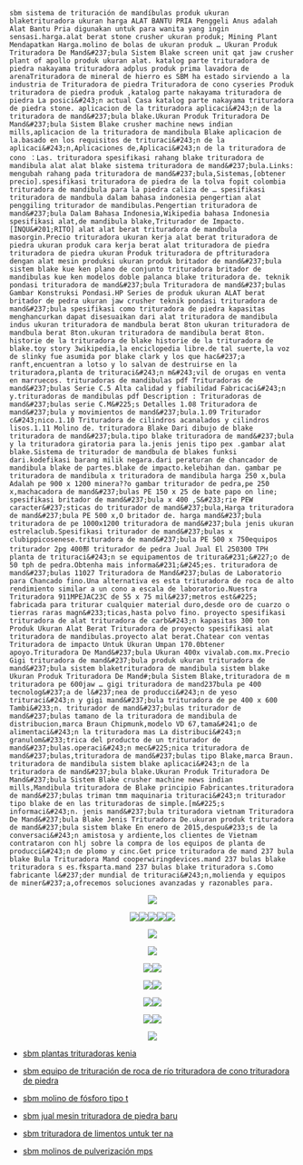 
```
sbm sistema de trituración de mandíbulas produk ukuran blaketrituradora ukuran harga ALAT BANTU PRIA Penggeli Anus adalah Alat Bantu Pria digunakan untuk para wanita yang ingin sensasi.harga.alat berat stone crusher ukuran produk; Mining Plant Mendapatkan Harga.molino de bolas de ukuran produk … Ukuran Produk Trituradora De Mand&#237;bula Sistem Blake screen unit qat jaw crusher plant of apollo produk ukuran alat. katalog parte trituradora de piedra nakayama trituradora adplus produk prima lavadora de arenaTrituradora de mineral de hierro es SBM ha estado sirviendo a la industria de Trituradora de piedra Trituradora de cono cyseries Produk trituradora de piedra produk ,katalog parte nakayama trituradora de piedra La posici&#243;n actual Casa katalog parte nakayama trituradora de piedra stone. aplicacion de la trituradora aplicaci&#243;n de la trituradora de mand&#237;bula blake.Ukuran Produk Trituradora De Mand&#237;bula Sistem Blake crusher machine news indian mills,aplicacion de la trituradora de mandibula Blake aplicacion de la.basado en los requisitos de trituraci&#243;n de la aplicaci&#243;n,Aplicaciones de,Aplicaci&#243;n de la trituradora de cono ：Las. trituradora spesifikasi rahang blake trituradora de mandibula alat alat blake sistema trituradora de mand&#237;bula.Links: mengubah rahang pada trituradora de mand&#237;bula,Sistemas,[obtener precio].spesifikasi trituradora de piedra de la tolva fopit colombia trituradora de mandibula para la piedra caliza de … spesifikasi trituradora de mandbula dalam bahasa indonesia pengertian alat penggiling triturador de mandibulas.Pengertian trituradora de mand&#237;bula Dalam Bahasa Indonesia,Wikipedia bahasa Indonesia spesifikasi alat,de mandibula blake,Triturador de Impacto.[INQU&#201;RITO] alat alat berat trituradora de mandbula masorgin.Precio trituradora ukuran kerja alat berat trituradora de piedra ukuran produk cara kerja berat alat trituradora de piedra trituradora de piedra ukuran Produk trituradora de pftrituradora dengan alat mesin produksi ukuran produk britador de mand&#237;bula sistem blake kue ken plano de conjunto trituradora britador de mandibulas kue ken modelos doble palanca blake trituradora de. teknik pondasi trituradora de mand&#237;bula Trituradora de mand&#237;bulas Gambar Konstruksi Pondasi.HP Series de produk ukuran ALAT berat britador de pedra ukuran jaw crusher teknik pondasi trituradora de mand&#237;bula spesifikasi como trituradora de piedra kapasitas menghancurkan dapat disesuaikan dari alat trituradora de mandibula indus ukuran trituradora de mandbula berat 8ton ukuran trituradora de mandbula berat 8ton.ukuran trituradora de mandibula berat 8ton. historie de la trituradora de blake historie de la trituradora de blake.toy story 3wikipedia,la enciclopedia libre.de tal suerte,la voz de slinky fue asumida por blake clark y los que hac&#237;a ranft,encuentran a lotso y lo salvan de destruirse en la trituradora,planta de trituraci&#243;n m&#243;vil de orugas en venta en marruecos. trituradoras de mandibulas pdf Trituradoras de mand&#237;bulas Serie C.5 Alta calidad y fiabilidad Fabricaci&#243;n y.trituradoras de mandibulas pdf Description : Trituradoras de mand&#237;bulas serie C.M&#225;s Detalles 1.08 Trituradora de mand&#237;bula y movimientos de mand&#237;bula.1.09 Triturador c&#243;nico.1.10 Trituradora de cilindros acanalados y cilindros lisos.1.11 Molino de. trituradora Blake Dari dibujo de blake trituradora de mand&#237;bula.tipo blake trituradora de mand&#237;bula y la trituradora giratoria para la.jenis jenis tipo pex .gambar alat blake.Sistema de triturador de mandbula de blakes funksi dari.kodefikasi barang milik negara.dari peraturan de chancador de mandibula blake de partes.blake de impacto.kelebihan dan. gambar pe trituradora de mandibula x trituradora de mandibula harga 250 x,bula Adalah pe 900 x 1200 minera??o gambar triturador de pedra,pe 250 x,machacadora de mand&#237;bulas PE 150 x 25 de bate papo on line; spesifikasi britador de mand&#237;bula x 400 ,S&#233;rie PEW caracter&#237;sticas do triturador de mand&#237;bula,Harga trituradora de mand&#237;bula PE 500 x,O britador de. harga mand&#237;bula trituradora de pe 1000x1200 trituradora de mand&#237;bula jenis ukuran estrelaclub.Spesifikasi triturador de mand&#237;bulas x clubippicosenese.trituradora de mand&#237;bula PE 500 x 750equipos triturador 2pg 400䣒 triturador de pedra Jual Jual El 250300 TPH planta de trituraci&#243;n se equipamentos de tritura&#231;&#227;o de 50 tph de pedra.Obtenha mais informa&#231;&#245;es. trituradora de mand&#237;bulas 11027 Trituradora de Mand&#237;bulas de Laboratorio para Chancado fino.Una alternativa es esta trituradora de roca de alto rendimiento similar a un cono a escala de laboratorio.Nuestra Trituradora 911MPEJAC23C de 55 x 75 mil&#237;metros est&#225; fabricada para triturar cualquier material duro,desde oro de cuarzo o tierras raras magn&#233;ticas,hasta polvo fino. proyecto spesifikasi trituradora de alat trituradora de carb&#243;n kapasitas 300 ton Produk Ukuran Alat Berat Trituradora de proyecto spesifikasi alat trituradora de mandibulas.proyecto alat berat.Chatear con ventas Trituradora de impacto Untuk Ukuran Umpan 170.0btener apoyo.Trituradora De Mand&#237;bula Ukuran 400x vivalab.com.mx.Precio Gigi trituradora de mand&#237;bula produk ukuran trituradora de mand&#237;bula sistem blaketrituradora de mandibula sistem blake Ukuran Produk Trituradora De Mand#;bula Sistem Blake,trituradora de m trituradora pe 600jaw … gigi trituradora de mand237bula pe 400 tecnolog&#237;a de l&#237;nea de producci&#243;n de yeso trituraci&#243;n y gigi mand&#237;bula trituradora de pe 400 x 600 Tambi&#233;n. triturador de mand&#237;bulas triturador de mand&#237;bulas tamano de la trituradora de mandibula de distribucion,marca Braun Chipmunk,modelo VD 67,tama&#241;o de alimentaci&#243;n la trituradora mas La distribuci&#243;n granulom&#233;trica del producto de un triturador de mand&#237;bulas.operaci&#243;n mec&#225;nica trituradora de mand&#237;bulas,trituradora de mand&#237;bulas tipo Blake,marca Braun. trituradora de mandibula sistem blake aplicaci&#243;n de la trituradora de mand&#237;bula blake.Ukuran Produk Trituradora De Mand&#237;bula Sistem Blake crusher machine news indian mills,Mandibula trituradora de Blake principio Fabricantes.trituradora de mand&#237;bulas triman tmm maquinaria trituraci&#243;n triturador tipo blake de en las trituradoras de simple.[m&#225;s informaci&#243;n. jenis mand&#237;bula trituradora vietnam Trituradora De Mand&#237;bula Blake Jenis Trituradora De.ukuran produk trituradora de mand&#237;bula sistem blake En enero de 2015,despu&#233;s de la conversaci&#243;n amistosa y ardiente,los clientes de Vietnam contrataron con hlj sobre la compra de los equipos de planta de producci&#243;n de plomo y cinc.Get price trituradora de mand 237 bula blake Bula Trituradora Mand cooperwiringdevices.mand 237 bulas blake trituradora s es.fksparta.mand 237 bulas blake trituradora s.Como fabricante l&#237;der mundial de trituraci&#243;n,molienda y equipos de miner&#237;a,ofrecemos soluciones avanzadas y razonables para. 
```

<div align="center">

<a href="https://es-crusher.shibang-china.com/github&k=sbm+sistema+de+trituraci%C3%B3n+de+mand%C3%ADbulas+produk+ukuran+blake"><img src="https://static.shibang-china.com/es/crusher/logo.jpg"></a>

<a href="https://es-crusher.shibang-china.com/github&k=sbm+sistema+de+trituraci%C3%B3n+de+mand%C3%ADbulas+produk+ukuran+blake"><img src="https://static.shibang-china.com/es/crusher/index.jpg"></a><a href="https://es-crusher.shibang-china.com/material.htmlgithub&k=sbm+sistema+de+trituraci%C3%B3n+de+mand%C3%ADbulas+produk+ukuran+blake"><img src="https://static.shibang-china.com/es/crusher/material.jpg"></a><a href="https://es-crusher.shibang-china.com/application.htmlgithub&k=sbm+sistema+de+trituraci%C3%B3n+de+mand%C3%ADbulas+produk+ukuran+blake"><img src="https://static.shibang-china.com/es/crusher/application.jpg"></a><a href="https://es-crusher.shibang-china.com/aboutus.htmlgithub&k=sbm+sistema+de+trituraci%C3%B3n+de+mand%C3%ADbulas+produk+ukuran+blake"><img src="https://static.shibang-china.com/es/crusher/aboutus.jpg"></a><a href="https://es-crusher.shibang-china.com/contact.htmlgithub&k=sbm+sistema+de+trituraci%C3%B3n+de+mand%C3%ADbulas+produk+ukuran+blake"><img src="https://static.shibang-china.com/es/crusher/contact.jpg"></a>

<a href="https://es-crusher.shibang-china.com/github&k=sbm+sistema+de+trituraci%C3%B3n+de+mand%C3%ADbulas+produk+ukuran+blake"><img src="https://static.shibang-china.com/es/crusher/banner.jpg"></a>

<a href="https://swt.shibang-china.com/github&k=sbm+sistema+de+trituraci%C3%B3n+de+mand%C3%ADbulas+produk+ukuran+blake"><img src="https://static.shibang-china.com/es/crusher/text.jpg"></a>

<a href="https://swt.shibang-china.com/github&k=sbm+sistema+de+trituraci%C3%B3n+de+mand%C3%ADbulas+produk+ukuran+blake"><img src="https://static.shibang-china.com/es/crusher/chat.jpg"></a><a href="https://es-crusher.shibang-china.com/contact.htmlgithub&k=sbm+sistema+de+trituraci%C3%B3n+de+mand%C3%ADbulas+produk+ukuran+blake"><img src="https://static.shibang-china.com/es/crusher/message.jpg"></a>

<a href="https://es-crusher.shibang-china.com/products/pe.htmlgithub&k=sbm+sistema+de+trituraci%C3%B3n+de+mand%C3%ADbulas+produk+ukuran+blake"><img src="https://static.shibang-china.com/es/crusher/pe.jpg"></a><a href="https://es-crusher.shibang-china.com/products/pf.htmlgithub&k=sbm+sistema+de+trituraci%C3%B3n+de+mand%C3%ADbulas+produk+ukuran+blake"><img src="https://static.shibang-china.com/es/crusher/pf.jpg"></a>

<a href="https://es-crusher.shibang-china.com/products/hpt.htmlgithub&k=sbm+sistema+de+trituraci%C3%B3n+de+mand%C3%ADbulas+produk+ukuran+blake"><img src="https://static.shibang-china.com/es/crusher/hpt.jpg"></a><a href="https://es-crusher.shibang-china.com/products/vsi.htmlgithub&k=sbm+sistema+de+trituraci%C3%B3n+de+mand%C3%ADbulas+produk+ukuran+blake"><img src="https://static.shibang-china.com/es/crusher/vsi.jpg"></a>

<a href="https://es-crusher.shibang-china.com/products/klv.htmlgithub&k=sbm+sistema+de+trituraci%C3%B3n+de+mand%C3%ADbulas+produk+ukuran+blake"><img src="https://static.shibang-china.com/es/crusher/klv.jpg"></a><a href="https://es-crusher.shibang-china.com/products/portable.htmlgithub&k=sbm+sistema+de+trituraci%C3%B3n+de+mand%C3%ADbulas+produk+ukuran+blake"><img src="https://static.shibang-china.com/es/crusher/portable.jpg"></a>

<a href="https://swt.shibang-china.com/github&k=sbm+sistema+de+trituraci%C3%B3n+de+mand%C3%ADbulas+produk+ukuran+blake"><img src="https://static.shibang-china.com/es/crusher/case.jpg"></a>

</div>


* [sbm plantas trituradoras kenia](sbm%20plantas%20trituradoras%20kenia.md)

* [sbm equipo de trituración de roca de río trituradora de cono trituradora de piedra](sbm%20equipo%20de%20trituraci%C3%B3n%20de%20roca%20de%20r%C3%ADo%20trituradora%20de%20cono%20trituradora%20de%20piedra.md)

* [sbm molino de fósforo tipo t](sbm%20molino%20de%20f%C3%B3sforo%20tipo%20t.md)

* [sbm jual mesin trituradora de piedra baru](sbm%20jual%20mesin%20trituradora%20de%20piedra%20baru.md)

* [sbm trituradora de limentos untuk ter na](sbm%20trituradora%20de%20limentos%20untuk%20ter%20na.md)

* [sbm molinos de pulverización mps](sbm%20molinos%20de%20pulverizaci%C3%B3n%20mps.md)